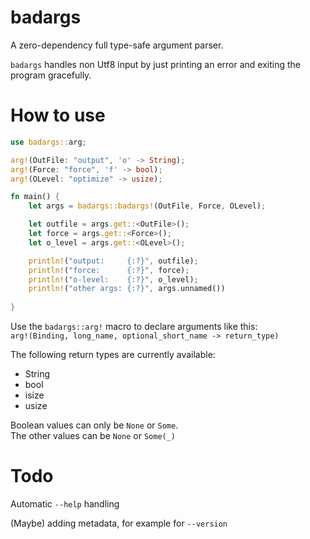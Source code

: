 # badargs

A zero-dependency full type-safe argument parser.

`badargs` handles non Utf8 input by just printing an error and exiting the program gracefully.

# How to use

```rust
use badargs::arg;

arg!(OutFile: "output", 'o' -> String);
arg!(Force: "force", 'f' -> bool);
arg!(OLevel: "optimize" -> usize);

fn main() {
    let args = badargs::badargs!(OutFile, Force, OLevel);

    let outfile = args.get::<OutFile>();
    let force = args.get::<Force>();
    let o_level = args.get::<OLevel>();

    println!("output:     {:?}", outfile);
    println!("force:      {:?}", force);
    println!("o-level:    {:?}", o_level);
    println!("other args: {:?}", args.unnamed())
    
}
```

Use the `badargs::arg!` macro to declare arguments like this:  
`arg!(Binding, long_name, optional_short_name -> return_type)`

The following return types are currently available:
* String
* bool
* isize
* usize

Boolean values can only be `None` or `Some`.  
The other values can be `None` or `Some(_)`

# Todo

Automatic `--help` handling

(Maybe) adding metadata, for example for `--version`